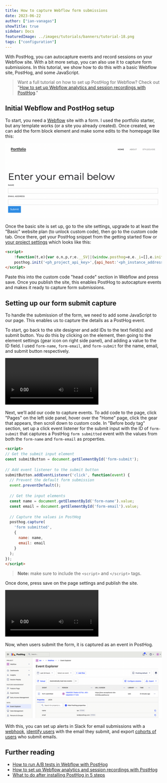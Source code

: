 ```yaml
---
title: How to capture Webflow form submissions
date: 2023-06-22
author: ["ian-vanagas"]
showTitle: true
sidebar: Docs
featuredImage: ../images/tutorials/banners/tutorial-18.png
tags: ["configuration"]
---
```


With PostHog, you can autocapture events and record sessions on your Webflow site. With a bit more setup, you can also use it to capture form submissions. In this tutorial, we show how to do this with a basic Webflow site, PostHog, and some JavaScript.

> Want a full tutorial on how to set up PostHog for Webflow? Check out "[How to set up Webflow analytics and session recordings with PostHog](/tutorials/webflow)."

## Initial Webflow and PostHog setup

To start, you need a [Webflow](https://webflow.com/) site with a form. I used the portfolio starter, but any template works (or a site you already created). Once created, we can add the form block element and make some edits to the homepage like this:

![Site](../images/tutorials/webflow-form-submissions/site.png)

Once the basic site is set up, go to the site settings, upgrade to at least the "Basic" website plan (to unlock custom code), then go to the custom code tab. Once there, get your PostHog snippet from the getting started flow or [your project settings](https://app.posthog.com/project/settings) which looks like this:

```html
<script>
    !function(t,e){var o,n,p,r;e.__SV||(window.posthog=e,e._i=[],e.init=function(i,s,a){function g(t,e){var o=e.split(".");2==o.length&&(t=t[o[0]],e=o[1]),t[e]=function(){t.push([e].concat(Array.prototype.slice.call(arguments,0)))}}(p=t.createElement("script")).type="text/javascript",p.async=!0,p.src=s.api_host+"/static/array.js",(r=t.getElementsByTagName("script")[0]).parentNode.insertBefore(p,r);var u=e;for(void 0!==a?u=e[a]=[]:a="posthog",u.people=u.people||[],u.toString=function(t){var e="posthog";return"posthog"!==a&&(e+="."+a),t||(e+=" (stub)"),e},u.people.toString=function(){return u.toString(1)+".people (stub)"},o="capture identify alias people.set people.set_once set_config register register_once unregister opt_out_capturing has_opted_out_capturing opt_in_capturing reset isFeatureEnabled onFeatureFlags".split(" "),n=0;n<o.length;n++)g(u,o[n]);e._i.push([i,s,a])},e.__SV=1)}(document,window.posthog||[]);
    posthog.init('<ph_project_api_key>',{api_host:'<ph_instance_address>'})
</script>
```

Paste this into the custom code "head code" section in Webflow and press save. Once you publish the site, this enables PostHog to autocapture events and makes it ready to capture form submissions.

## Setting up our form submit capture

To handle the submission of the form, we need to add some JavaScript to our page. This enables us to capture the details as a PostHog event.

To start, go back to the site designer and add IDs to the text field(s) and submit button. You do this by clicking on the element, then going to the element settings (gear icon on right side panel), and adding a value to the ID field. I used `form-name`, `form-email`, and `form-submit` for the name, email, and submit button respectively.

![Adding ID video](../images/tutorials/webflow-form-submissions/id.mp4)

Next, we’ll add our code to capture events. To add code to the page, click "Pages" on the left side panel, hover over the "Home" page, click the gear that appears, then scroll down to custom code. In "Before body tag" section, set up a click event listener for the submit input with the ID of `form-submit` that captures a PostHog `form submitted` event with the values from both the `form-name` and `form-email` as properties.

```html
<script>
// Get the submit input element
const submitButton = document.getElementById('form-submit');

// Add event listener to the submit button
submitButton.addEventListener('click', function(event) {
  // Prevent the default form submission
  event.preventDefault();

  // Get the input elements
  const name = document.getElementById('form-name').value;
  const email = document.getElementById('form-email').value;

  // Capture the values in PostHog
  posthog.capture(
    'form submitted', 
    {
      name: name, 
      email: email
    }
  );
});
</script>
```

> **Note:** make sure to include the `<script>` and `</script>` tags.

Once done, press save on the page settings and publish the site.

![Adding code video](../images/tutorials/webflow-form-submissions/code.mp4)

Now, when users submit the form, it is captured as an event in PostHog.

![Event](../images/tutorials/webflow-form-submissions/event.png)

With this, you can set up alerts in Slack for email submissions with a [webhook](/docs/webhooks/slack), [identify users](/docs/data/identify) with the email they submit, and export [cohorts of users](/docs/data/cohorts) who submit emails.

## Further reading

- [How to run A/B tests in Webflow with PostHog](/tutorials/webflow-ab-tests)
- [How to set up Webflow analytics and session recordings with PostHog](/tutorials/webflow)
- [What to do after installing PostHog in 5 steps](/tutorials/next-steps-after-installing)
